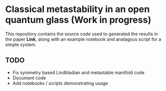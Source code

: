 # Classical metastability in an open quantum glass (Work in progress)

This repository contains the source code used to generated the results in the paper **Link**, along with an example notebook and analagous script for a simple system.

## TODO
- Fix symmetry based Lindbladian and metastable manifold code
- Document code
- Add notebooks / scripts demonstrating usage